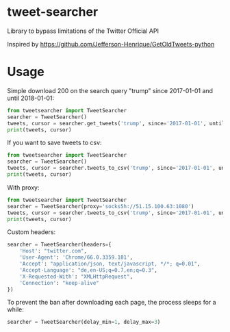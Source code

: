# tweet-searcher
Library to bypass limitations of the Twitter Official API

Inspired by https://github.com/Jefferson-Henrique/GetOldTweets-python

# Usage
Simple download 200 on the search query "trump" since 2017-01-01 and until 2018-01-01:

```python
from tweetsearcher import TweetSearcher
searcher = TweetSearcher()
tweets, cursor = searcher.get_tweets('trump', since='2017-01-01', until='2018-01-01', max_tweets=200)
print(tweets, cursor)
```

If you want to save tweets to csv:

```python
from tweetsearcher import TweetSearcher
searcher = TweetSearcher()
tweets, cursor = searcher.tweets_to_csv('trump', since='2017-01-01', until='2018-01-01', max_tweets=200)
print(tweets, cursor)
```

With proxy:

```python
from tweetsearcher import TweetSearcher
searcher = TweetSearcher(proxy='socks5h://51.15.100.63:1080')
tweets, cursor = searcher.tweets_to_csv('trump', since='2017-01-01', until='2018-01-01', max_tweets=200)
print(tweets, cursor)
```

Custom headers:

```python
searcher = TweetSearcher(headers={
	'Host': "twitter.com",
    'User-Agent': 'Chrome/66.0.3359.181',
    'Accept': "application/json, text/javascript, */*; q=0.01",
    'Accept-Language': "de,en-US;q=0.7,en;q=0.3",
    'X-Requested-With': "XMLHttpRequest",
    'Connection': "keep-alive"
})
```

To prevent the ban after downloading each page, the process sleeps for a while:

```python
searcher = TweetSearcher(delay_min=1, delay_max=3)
```


